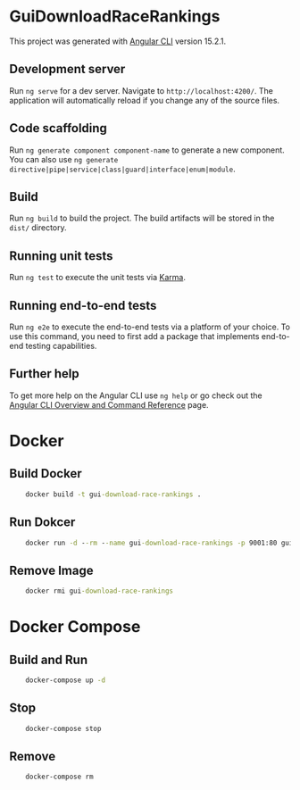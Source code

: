 # GuiDownloadRaceRankings

This project was generated with [Angular CLI](https://github.com/angular/angular-cli) version 15.2.1.

## Development server

Run `ng serve` for a dev server. Navigate to `http://localhost:4200/`. The application will automatically reload if you change any of the source files.

## Code scaffolding

Run `ng generate component component-name` to generate a new component. You can also use `ng generate directive|pipe|service|class|guard|interface|enum|module`.

## Build

Run `ng build` to build the project. The build artifacts will be stored in the `dist/` directory.

## Running unit tests

Run `ng test` to execute the unit tests via [Karma](https://karma-runner.github.io).

## Running end-to-end tests

Run `ng e2e` to execute the end-to-end tests via a platform of your choice. To use this command, you need to first add a package that implements end-to-end testing capabilities.

## Further help

To get more help on the Angular CLI use `ng help` or go check out the [Angular CLI Overview and Command Reference](https://angular.io/cli) page.


# Docker 
## Build Docker 

```cmd
    docker build -t gui-download-race-rankings .
```

## Run Dokcer
```cmd
    docker run -d --rm --name gui-download-race-rankings -p 9001:80 gui-download-race-rankings
```

## Remove Image

```cmd
    docker rmi gui-download-race-rankings
```

# Docker Compose
## Build and Run

```cmd
    docker-compose up -d
```

## Stop
```cmd
    docker-compose stop
```

## Remove
```cmd
    docker-compose rm
```
